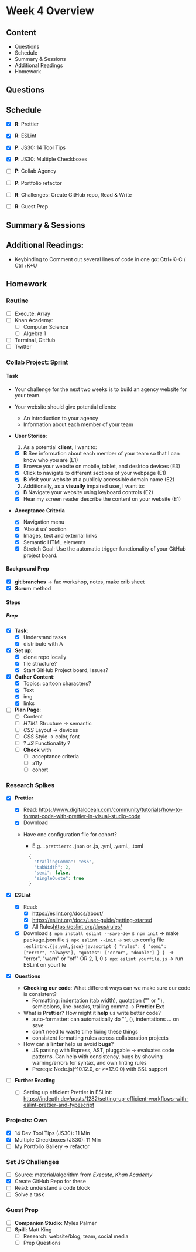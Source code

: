# Week 4 Overview

## Content

- Questions
- Schedule
- Summary & Sessions
- Additional Readings
- Homework

## Questions

## Schedule

- [x] **R**: Prettier
- [x] **R**: ESLint
- [x] **P**: JS30: 14 Tool Tips
- [x] **P**: JS30: Multiple Checkboxes

- [ ] **P**: Collab Agency

- [ ] **P**: Portfolio refactor
- [ ] **R**: Challenges: Create GitHub repo, Read & Write
- [ ] **R**: Guest Prep

## Summary & Sessions

## Additional Readings:

- Keybinding to Comment out several lines of code in one go: Ctrl+K+C / Ctrl+K+U

## Homework

### Routine

- [ ] Execute: Array
- [ ] Khan Academy:
  - [ ] Computer Science
  - [ ] Algebra 1
- [ ] Terminal, GitHub
- [ ] Twitter

### Collab Project: Sprint

#### Task

- Your challenge for the next two weeks is to build an agency website for your team.
- Your website should give potential clients:

  - An introduction to your agency
  - Information about each member of your team

- **User Stories**:

  1. As a potential **client**, I want to:

  - [x] **B** See information about each member of your team so that I can know who you are (E1)
  - [x] Browse your website on mobile, tablet, and desktop devices (E3)
  - [x] Click to navigate to different sections of your webpage (E1)
  - [x] **B** Visit your website at a publicly accessible domain name (E2)

  2. Additionally, as a **visually** impaired user, I want to:

  - [x] **B** Navigate your website using keyboard controls (E2)
  - [x] Hear my screen reader describe the content on your website (E1)

- **Acceptance Criteria**
  - [x] Navigation menu
  - [x] ‘About us’ section
  - [x] Images, text and external links
  - [x] Semantic HTML elements
  - [x] Stretch Goal: Use the automatic trigger functionality of your GitHub project board.

#### Background Prep

- [x] **git branches** &rarr; fac workshop, notes, make crib sheet
- [x] **Scrum** method

#### Steps

##### Prep

- [x] **Task**:
  - [x] Understand tasks
  - [x] distribute with A
- [x] **Set up**:
  - [x] clone repo locally
  - [x] file structure?
  - [x] Start GitHub Project board, Issues?
- [x] **Gather Content**:
  - [x] Topics: cartoon characters?
  - [x] Text
  - [x] img
  - [x] links
- [ ] **Plan Page**:
  - [ ] Content
  - [ ] _HTML_ Structure &rarr; semantic
  - [ ] _CSS_ Layout &rarr; devices
  - [ ] _CSS_ Style &rarr; color, font
  - [ ] ? _JS_ Functionality ?
  - [ ] **Check** with
    - [ ] acceptance criteria
    - [ ] a11y
    - [ ] cohort

### Research Spikes

- [x] **Prettier**

  - [x] Read: <https://www.digitalocean.com/community/tutorials/how-to-format-code-with-prettier-in-visual-studio-code>
  - [x] Download
  - Have one configuration file for cohort?

    - E.g. `.prettierrc.json` or .js, .yml, .yaml., .toml

    ```javascript
      {
        "trailingComma": "es5",
        "tabWidth": 2,
        "semi": false,
        "singleQuote": true
      }
    ```

- [x] **ESLint**

  - [x] Read:
    - [x] <https://eslint.org/docs/about/>
    - [x] <https://eslint.org/docs/user-guide/getting-started>
    - [x] All Rules<https://eslint.org/docs/rules/>
  - [x] Download
        `$ npm install eslint --save-dev`
        `$ npm init` &rarr; make package.json file
        `$ npx eslint --init` &rarr; set up config file
        `.eslintrc.{js,yml,json}`
        `javascript { "rules": { "semi": ["error", "always"], "quotes": ["error", "double"] } } ` &rarr; "error", "warn" or "off" OR 2, 1, 0
        `$ npx eslint yourfile.js` &rarr; run ESLint on yourfile

- [x] **Questions**

  - **Checking our code**: What different ways can we make sure our code is consistent?
    - Formatting: indentation (tab width), quotation ("" or ''), semicolons, line-breaks, trailing comma &rarr; **Prettier Ext**
  - What is **Prettier**? How might it **help** us write better code?
    - auto-formatter: can automatically do "", (), indentations ... on save
    - don't need to waste time fixing these things
    - consistent formatting rules across collaboration projects
  - How can a **linter** help us avoid **bugs**?
    - JS parsing with Espress, AST, pluggable &rarr; evaluates code patterns. Can help with consistency, bugs by showing warning/errors for syntax, and own linting rules
    - Prereqs: Node.js(^10.12.0, or >=12.0.0) with SSL support

- [ ] **Further Reading**
  - [ ] Setting up efficient Prettier in ESLint: <https://indepth.dev/posts/1282/setting-up-efficient-workflows-with-eslint-prettier-and-typescript>

### Projects: Own

- [x] 14 Dev Tool Tips (JS30): 11 Min
- [x] Multiple Checkboxes (JS30): 11 Min
- [ ] My Portfolio Gallery &rarr; refactor

### Set JS Challenges

- [ ] Source: material/algorithm from _Execute_, _Khan Academy_
- [x] Create GitHub Repo for these
- [ ] Read: understand a code block
- [ ] Solve a task

### Guest Prep

- [ ] **Companion Studio**: Myles Palmer
- [ ] **Spill**: Matt King
  - [ ] Research: website/blog, team, social media
  - [ ] Prep Questions
